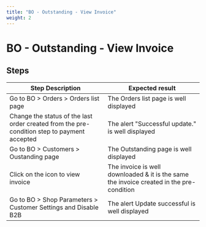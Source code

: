 ```yaml
---
title: "BO - Outstanding - View Invoice"
weight: 2
---
```


# BO - Outstanding - View Invoice
## Steps
| Step Description | Expected result |
| ----- | ----- |
| Go to BO > Orders > Orders list page | The Orders list page is well displayed |
| Change the status of the last order created from the pre-condition step to payment accepted | The alert "Successful update." is well displayed |
| Go to BO > Customers > Oustanding page | The Outstanding page is well displayed |
| Click on the icon to view invoice | The invoice is well downloaded & it is the same the invoice created in the pre-condition |
| Go to BO > Shop Parameters > Customer Settings and Disable B2B | The alert Update successful is well displayed |
